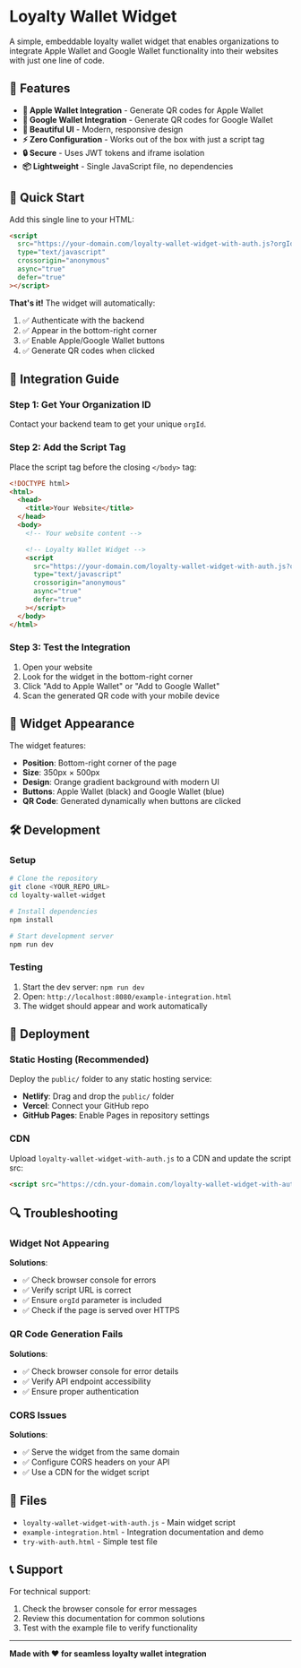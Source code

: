 # Loyalty Wallet Widget

A simple, embeddable loyalty wallet widget that enables organizations to integrate Apple Wallet and Google Wallet functionality into their websites with just one line of code.

## 🚀 Features

- **📱 Apple Wallet Integration** - Generate QR codes for Apple Wallet
- **🤖 Google Wallet Integration** - Generate QR codes for Google Wallet
- **🎨 Beautiful UI** - Modern, responsive design
- **⚡ Zero Configuration** - Works out of the box with just a script tag
- **🔒 Secure** - Uses JWT tokens and iframe isolation
- **📦 Lightweight** - Single JavaScript file, no dependencies

## 🚀 Quick Start

Add this single line to your HTML:

```html
<script
  src="https://your-domain.com/loyalty-wallet-widget-with-auth.js?orgId=YOUR_ORG_ID"
  type="text/javascript"
  crossorigin="anonymous"
  async="true"
  defer="true"
></script>
```

**That's it!** The widget will automatically:

1. ✅ Authenticate with the backend
2. ✅ Appear in the bottom-right corner
3. ✅ Enable Apple/Google Wallet buttons
4. ✅ Generate QR codes when clicked

## 📖 Integration Guide

### Step 1: Get Your Organization ID

Contact your backend team to get your unique `orgId`.

### Step 2: Add the Script Tag

Place the script tag before the closing `</body>` tag:

```html
<!DOCTYPE html>
<html>
  <head>
    <title>Your Website</title>
  </head>
  <body>
    <!-- Your website content -->

    <!-- Loyalty Wallet Widget -->
    <script
      src="https://your-domain.com/loyalty-wallet-widget-with-auth.js?orgId=123"
      type="text/javascript"
      crossorigin="anonymous"
      async="true"
      defer="true"
    ></script>
  </body>
</html>
```

### Step 3: Test the Integration

1. Open your website
2. Look for the widget in the bottom-right corner
3. Click "Add to Apple Wallet" or "Add to Google Wallet"
4. Scan the generated QR code with your mobile device

## 🎨 Widget Appearance

The widget features:

- **Position**: Bottom-right corner of the page
- **Size**: 350px × 500px
- **Design**: Orange gradient background with modern UI
- **Buttons**: Apple Wallet (black) and Google Wallet (blue)
- **QR Code**: Generated dynamically when buttons are clicked

## 🛠 Development

### Setup

```bash
# Clone the repository
git clone <YOUR_REPO_URL>
cd loyalty-wallet-widget

# Install dependencies
npm install

# Start development server
npm run dev
```

### Testing

1. Start the dev server: `npm run dev`
2. Open: `http://localhost:8080/example-integration.html`
3. The widget should appear and work automatically

## 🚀 Deployment

### Static Hosting (Recommended)

Deploy the `public/` folder to any static hosting service:

- **Netlify**: Drag and drop the `public/` folder
- **Vercel**: Connect your GitHub repo
- **GitHub Pages**: Enable Pages in repository settings

### CDN

Upload `loyalty-wallet-widget-with-auth.js` to a CDN and update the script src:

```html
<script src="https://cdn.your-domain.com/loyalty-wallet-widget-with-auth.js?orgId=123"></script>
```

## 🔍 Troubleshooting

### Widget Not Appearing

**Solutions**:

- ✅ Check browser console for errors
- ✅ Verify script URL is correct
- ✅ Ensure `orgId` parameter is included
- ✅ Check if the page is served over HTTPS

### QR Code Generation Fails

**Solutions**:

- ✅ Check browser console for error details
- ✅ Verify API endpoint accessibility
- ✅ Ensure proper authentication

### CORS Issues

**Solutions**:

- ✅ Serve the widget from the same domain
- ✅ Configure CORS headers on your API
- ✅ Use a CDN for the widget script

## 📁 Files

- `loyalty-wallet-widget-with-auth.js` - Main widget script
- `example-integration.html` - Integration documentation and demo
- `try-with-auth.html` - Simple test file

## 📞 Support

For technical support:

1. Check the browser console for error messages
2. Review this documentation for common solutions
3. Test with the example file to verify functionality

---

**Made with ❤️ for seamless loyalty wallet integration**
